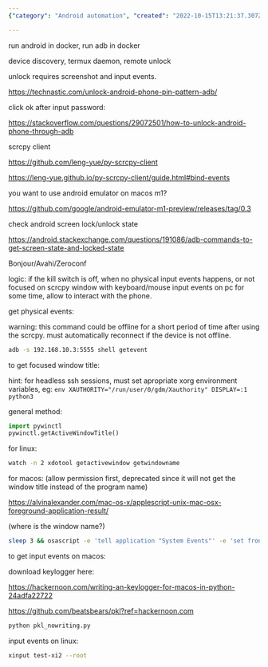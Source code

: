 ```yaml
---
{"category": "Android automation", "created": "2022-10-15T13:21:37.307Z", "date": "2022-10-15 13:21:37", "description": "This text discusses the usage of Docker and pkl for automating Android devices. It covers device discovery, remote control through py-scrcpy-client, emulator support on MacOS M1, and monitoring lock/unlock states on Linux.", "modified": "2022-10-15T13:27:56.899Z", "tags": ["Docker", "pkl", "Android automation", "device discovery", "py-scrcpy-client", "emulator support on MacOS M1", "monitoring lock/unlock states on Linux"], "title": "Android Remote Control, App Automation"}

---
```


run android in docker, run adb in docker

device discovery, termux daemon, remote unlock

unlock requires screenshot and input events.

https://technastic.com/unlock-android-phone-pin-pattern-adb/

click ok after input password:

https://stackoverflow.com/questions/29072501/how-to-unlock-android-phone-through-adb

scrcpy client

https://github.com/leng-yue/py-scrcpy-client

https://leng-yue.github.io/py-scrcpy-client/guide.html#bind-events

you want to use android emulator on macos m1?

https://github.com/google/android-emulator-m1-preview/releases/tag/0.3

check android screen lock/unlock state

https://android.stackexchange.com/questions/191086/adb-commands-to-get-screen-state-and-locked-state

Bonjour/Avahi/Zeroconf

logic: if the kill switch is off, when no physical input events happens, or not focused on scrcpy window with keyboard/mouse input events on pc for some time, allow to interact with the phone.

get physical events:

warning: this command could be offline for a short period of time after using the scrcpy. must automatically reconnect if the device is not offline.

```bash
adb -s 192.168.10.3:5555 shell getevent

```

to get focused window title:

hint: for headless ssh sessions, must set apropriate xorg environment variables, eg: `env XAUTHORITY="/run/user/0/gdm/Xauthority" DISPLAY=:1 python3`

general method:

```python
import pywinctl
pywinctl.getActiveWindowTitle()

```

for linux:

```bash
watch -n 2 xdotool getactivewindow getwindowname

```

for macos: (allow permission first, deprecated since it will not get the window title instead of the program name)

https://alvinalexander.com/mac-os-x/applescript-unix-mac-osx-foreground-application-result/

(where is the window name?)

```bash
sleep 3 && osascript -e 'tell application "System Events"' -e 'set frontApp to name of first application process whose frontmost is true' -e 'end tell'

```

to get input events on macos:

download keylogger here:

https://hackernoon.com/writing-an-keylogger-for-macos-in-python-24adfa22722

https://github.com/beatsbears/pkl?ref=hackernoon.com

```bash
python pkl_nowriting.py

```

input events on linux:

```bash
xinput test-xi2 --root

```
